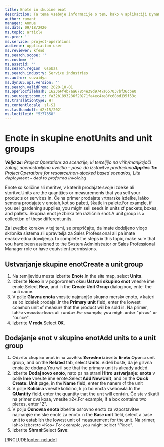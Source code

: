 ```yaml
---
title: Enote in skupine enot
description: Ta tema vsebuje informacije o tem, kako v aplikaciji Dynamics 365 Project Operations ustvariti enote in skupine enot.
author: rumant
manager: AnnBe
ms.date: 09/18/2020
ms.topic: article
ms.prod: ''
ms.service: project-operations
audience: Application User
ms.reviewer: kfend
ms.search.scope: ''
ms.custom: ''
ms.assetid: ''
ms.search.region: Global
ms.search.industry: Service industries
ms.author: suvaidya
ms.dyn365.ops.version: ''
ms.search.validFrom: 2020-10-01
ms.openlocfilehash: 162366f4b7aa678b4e39d9745a657037bf36cbe0
ms.sourcegitcommit: fa32b1893286f20271fa4ec4be8fc68bd135f53c
ms.translationtype: HT
ms.contentlocale: sl-SI
ms.lasthandoff: 02/15/2021
ms.locfileid: "5277358"
---
```

# <a name="units-and-unit-groups"></a><span data-ttu-id="77296-103">Enote in skupine enot</span><span class="sxs-lookup"><span data-stu-id="77296-103">Units and unit groups</span></span>

<span data-ttu-id="77296-104">_**Velja za:** Project Operations za scenarije, ki temeljijo na virih/manjkajoči zalogi, poenostavljeno uvedbo – posel do izstavitve predračuna_</span><span class="sxs-lookup"><span data-stu-id="77296-104">_**Applies To:** Project Operations for resource/non-stocked based scenarios, Lite deployment - deal to proforma invoicing_</span></span>

<span data-ttu-id="77296-105">Enote so količine ali meritve, v katerih prodajate svoje izdelke ali storitve.</span><span class="sxs-lookup"><span data-stu-id="77296-105">Units are the quantities or measurements that you sell your products or services in.</span></span> <span data-ttu-id="77296-106">Če na primer prodajate vrtnarske izdelke, lahko semena prodajate v enotah, kot so paketi, škatle in palete.</span><span class="sxs-lookup"><span data-stu-id="77296-106">For example, if you sell gardening supplies, you might sell seeds in units of packets, boxes, and pallets.</span></span> <span data-ttu-id="77296-107">Skupina enot je zbirka teh različnih enot.</span><span class="sxs-lookup"><span data-stu-id="77296-107">A unit group is a collection of these different units.</span></span>

<span data-ttu-id="77296-108">Za izvedbo korakov v tej temi, se prepričajte, da imate dodeljeno vlogo skrbnika sistema ali upravitelja za Sales Professional ali pa imate enakovredna dovoljenja.</span><span class="sxs-lookup"><span data-stu-id="77296-108">To complete the steps in this topic, make sure that you have been assigned to the System Administrator or Sales Professional Manager role or have equivalent permissions.</span></span>

## <a name="create-a-unit-group"></a><span data-ttu-id="77296-109">Ustvarjanje skupine enot</span><span class="sxs-lookup"><span data-stu-id="77296-109">Create a unit group</span></span>

1. <span data-ttu-id="77296-110">Na zemljevidu mesta izberite **Enote**.</span><span class="sxs-lookup"><span data-stu-id="77296-110">In the site map, select **Units**.</span></span>
2. <span data-ttu-id="77296-111">Izberite **Novo** in v pogovornem oknu **Ustvari skupino enot** vnesite ime enote.</span><span class="sxs-lookup"><span data-stu-id="77296-111">Select **New**, and in the **Create Unit Group** dialog box, enter the unit name.</span></span>
3. <span data-ttu-id="77296-112">V polje **Glavna enota** vnesite najmanjšo skupno mersko enoto, v kateri se bo izdelek prodajal.</span><span class="sxs-lookup"><span data-stu-id="77296-112">In the **Primary unit** field, enter the lowest common unit of measure that the product will be sold in.</span></span> <span data-ttu-id="77296-113">Na primer, lahko vnesete »kos« ali »unča«.</span><span class="sxs-lookup"><span data-stu-id="77296-113">For example, you might enter "piece" or "ounce".</span></span>
4. <span data-ttu-id="77296-114">Izberite **V redu**.</span><span class="sxs-lookup"><span data-stu-id="77296-114">Select **OK**.</span></span>

## <a name="add-units-to-a-unit-group"></a><span data-ttu-id="77296-115">Dodajanje enot v skupino enot</span><span class="sxs-lookup"><span data-stu-id="77296-115">Add units to a unit group</span></span>

1. <span data-ttu-id="77296-116">Odprite skupino enot in na zavihku **Sorodno** izberite **Enote**.</span><span class="sxs-lookup"><span data-stu-id="77296-116">Open a unit group, and on the **Related** tab, select **Units**.</span></span> <span data-ttu-id="77296-117">Videli boste, da je glavna enota že dodana.</span><span class="sxs-lookup"><span data-stu-id="77296-117">You will see that the primary unit is already added.</span></span>
2. <span data-ttu-id="77296-118">Izberite **Dodaj novo enoto**, nato pa na strani **Hitro ustvarjanje: enota** v polje **Ime** vnesite ime enote.</span><span class="sxs-lookup"><span data-stu-id="77296-118">Select **Add New Unit**, and on the **Quick Create: Unit** page, in the **Name** field, enter the nanem of the unit.</span></span>
3. <span data-ttu-id="77296-119">V polje **Količina** vnesite količino, ki jo bo enota vsebovala.</span><span class="sxs-lookup"><span data-stu-id="77296-119">In the **QUantity** field, enter the quantity that the unit will contain.</span></span> <span data-ttu-id="77296-120">Če sta v škatli na primer dva kosa, vnesite »2«.</span><span class="sxs-lookup"><span data-stu-id="77296-120">For example, if a box contains two pieces, enter "2".</span></span> 
4. <span data-ttu-id="77296-121">V polju **Osnovna enota** izberite osnovno enoto za vzpostavitev najmanjše merske enote za enoto.</span><span class="sxs-lookup"><span data-stu-id="77296-121">In the **Base unit** field, select a base unit to establish the lowest unit of measurement for the unit.</span></span> <span data-ttu-id="77296-122">Na primer, lahko izberete »Kos«.</span><span class="sxs-lookup"><span data-stu-id="77296-122">For example, you might select "Piece".</span></span>
5. <span data-ttu-id="77296-123">Izberite **Shrani**:</span><span class="sxs-lookup"><span data-stu-id="77296-123">Select **Save**:</span></span>


[!INCLUDE[footer-include](../includes/footer-banner.md)]